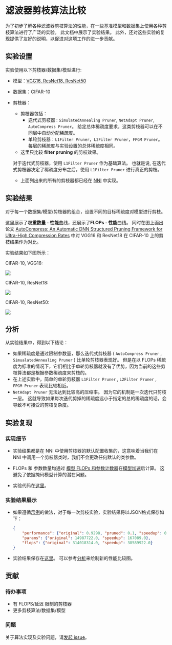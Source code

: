 # 滤波器剪枝算法比较

为了初步了解各种滤波器剪枝算法的性能，在一些基准模型和数据集上使用各种剪枝算法进行了广泛的实验。 此文档中展示了实验结果。 此外，还对这些实验的复现提供了友好的说明，以促进对这项工作的进一步贡献。

## 实验设置

实验使用以下剪枝器/数据集/模型进行:

* 模型：[VGG16, ResNet18, ResNet50](https://github.com/microsoft/nni/tree/master/examples/model_compress/models/cifar10)

* 数据集：CIFAR-10

* 剪枝器：
    - 剪枝器包括：
        - 迭代式剪枝器 : `SimulatedAnnealing Pruner`, `NetAdapt Pruner`, `AutoCompress Pruner`。 给定总体稀疏度要求，这类剪枝器可以在不同层中自动分配稀疏度。
        - 单轮剪枝器：`L1Filter Pruner`，`L2Filter Pruner`，`FPGM Pruner`。 每层的稀疏度与实验设置的总体稀疏度相同。
    - 这里只比较 **filter pruning** 的剪枝效果。

    对于迭代式剪枝器，使用 `L1Filter Pruner` 作为基础算法。 也就是说, 在迭代式剪枝器决定了稀疏度分布之后，使用 `L1Filter Pruner` 进行真正的剪枝。

    - 上面列出来的所有的剪枝器都已经在 [NNI](https://github.com/microsoft/nni/tree/master/docs/zh_CN/Compressor/Overview.md) 中实现。

## 实验结果

对于每一个数据集/模型/剪枝器的组合，设置不同的目标稀疏度对模型进行剪枝。

这里展示了**权重数量 - 性能**曲线，还展示了**FLOPs - 性能**曲线。 同时在图上画出论文 [AutoCompress: An Automatic DNN Structured Pruning Framework for Ultra-High Compression Rates](http://arxiv.org/abs/1907.03141) 中对 VGG16 和 ResNet18 在 CIFAR-10 上的剪枝结果作为对比。

实验结果如下图所示：

CIFAR-10, VGG16:

![](../../../examples/model_compress/comparison_of_pruners/img/performance_comparison_vgg16.png)

CIFAR-10, ResNet18:

![](../../../examples/model_compress/comparison_of_pruners/img/performance_comparison_resnet18.png)

CIFAR-10, ResNet50:

![](../../../examples/model_compress/comparison_of_pruners/img/performance_comparison_resnet50.png)

## 分析

从实验结果中，得到以下结论：

* 如果稀疏度是通过限制参数量，那么迭代式剪枝器 ( `AutoCompress Pruner` , `SimualatedAnnealing Pruner` ) 比单轮剪枝器表现好。 但是在以 FLOPs 稀疏度为标准的情况下，它们相比于单轮剪枝器就没有了优势，因为当前的这些剪枝算法都是根据参数稀疏度来剪枝的。
* 在上述实验中，简单的单轮剪枝器 `L1Filter Pruner` , `L2Filter Pruner` , `FPGM Pruner` 表现比较相近。
* `NetAdapt Pruner` 无法达到比较高的压缩率。 因为它的机制是一次迭代只剪枝一层。 这就导致如果每次迭代剪掉的稀疏度远小于指定的总的稀疏度的话，会导致不可接受的剪枝复杂度。

## 实验复现

### 实现细节

* 实验结果都是在 NNI 中使用剪枝器的默认配置收集的，这意味着当我们在 NNI 中调用一个剪枝器类时，我们不会更改任何默认的类参数。

* FLOPs 和 参数数量均通过 [模型 FLOPs 和参数计数器](https://github.com/microsoft/nni/blob/master/docs/zh_CN/Compressor/CompressionUtils.md#model-flopsparameters-counter)在[模型加速](https://github.com/microsoft/nni/blob/master/docs/zh_CN/Compressor/ModelSpeedup.md)后计算。 这避免了依据掩码模型计算的潜在问题。

* 实验代码在[这里](https://github.com/microsoft/nni/tree/master/examples/model_compress/auto_pruners_torch.py)。

### 实验结果展示

* 如果遵循[示例](https://github.com/microsoft/nni/tree/master/examples/model_compress/auto_pruners_torch.py)的做法，对于每一次剪枝实验，实验结果将以JSON格式保存如下：
    ``` json
    {
        "performance": {"original": 0.9298, "pruned": 0.1, "speedup": 0.1, "finetuned": 0.7746}, 
        "params": {"original": 14987722.0, "speedup": 167089.0}, 
        "flops": {"original": 314018314.0, "speedup": 38589922.0}
    }
    ```

* 实验结果保存在[这里](https://github.com/microsoft/nni/tree/master/examples/model_compress/comparison_of_pruners)。 可以参考[分析](https://github.com/microsoft/nni/blob/master/examples/model_compress/comparison_of_pruners/analyze.py)来绘制新的性能比较图。

## 贡献

### 待办事项

* 有 FLOPS/延迟 限制的剪枝器
* 更多剪枝算法/数据集/模型

### 问题
关于算法实现及实验问题，请[发起 issue](https://github.com/microsoft/nni/issues/new/)。
